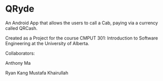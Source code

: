 # QRyde
 An Android App that allows the users to call a Cab, paying via a currency called QRCash.
 
 Created as a Project for the course CMPUT 301: Introduction to Software Engineering at the University of Alberta.
 
 Collaborators:
 
 Anthony Ma
 
 Ryan Kang
 Mustafa Khairullah
